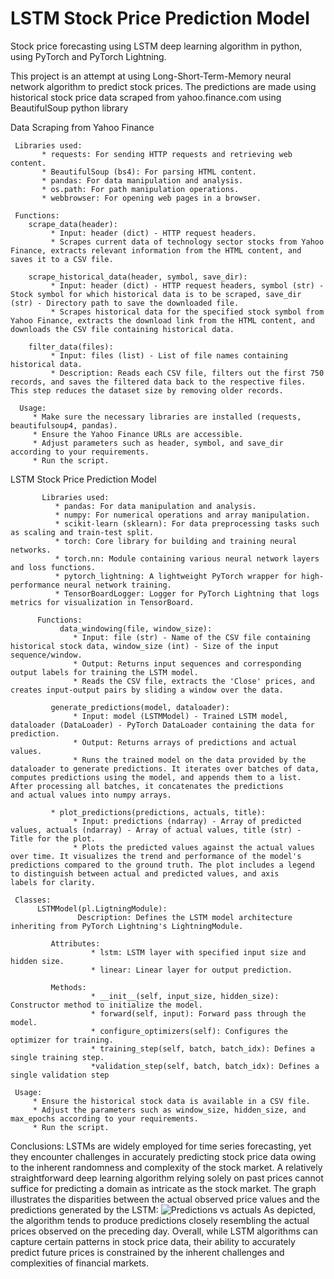# LSTM Stock Price Prediction Model

Stock price forecasting using LSTM deep learning algorithm in python, using PyTorch and PyTorch Lightning.

This project is an attempt at using Long-Short-Term-Memory neural network algorithm to predict stock prices. 
The predictions are made using historical stock price data scraped from yahoo.finance.com using BeautifulSoup python library 


Data Scraping from Yahoo Finance

     Libraries used:
           * requests: For sending HTTP requests and retrieving web content.
           * BeautifulSoup (bs4): For parsing HTML content.
           * pandas: For data manipulation and analysis.
           * os.path: For path manipulation operations.
           * webbrowser: For opening web pages in a browser.

     Functions:
        scrape_data(header):
             * Input: header (dict) - HTTP request headers.
             * Scrapes current data of technology sector stocks from Yahoo Finance, extracts relevant information from the HTML content, and saves it to a CSV file.

        scrape_historical_data(header, symbol, save_dir):
             * Input: header (dict) - HTTP request headers, symbol (str) - Stock symbol for which historical data is to be scraped, save_dir (str) - Directory path to save the downloaded file.
             * Scrapes historical data for the specified stock symbol from Yahoo Finance, extracts the download link from the HTML content, and downloads the CSV file containing historical data.
         
        filter_data(files):
             * Input: files (list) - List of file names containing historical data.
             * Description: Reads each CSV file, filters out the first 750 records, and saves the filtered data back to the respective files. This step reduces the dataset size by removing older records.
    
      Usage:
         * Make sure the necessary libraries are installed (requests, beautifulsoup4, pandas).
         * Ensure the Yahoo Finance URLs are accessible.
         * Adjust parameters such as header, symbol, and save_dir according to your requirements.
         * Run the script.

LSTM Stock Price Prediction Model

           Libraries used:
              * pandas: For data manipulation and analysis.
              * numpy: For numerical operations and array manipulation.
              * scikit-learn (sklearn): For data preprocessing tasks such as scaling and train-test split.
              * torch: Core library for building and training neural networks.
              * torch.nn: Module containing various neural network layers and loss functions.
              * pytorch_lightning: A lightweight PyTorch wrapper for high-performance neural network training.
              * TensorBoardLogger: Logger for PyTorch Lightning that logs metrics for visualization in TensorBoard.

          Functions: 
               data_windowing(file, window_size):
                  * Input: file (str) - Name of the CSV file containing historical stock data, window_size (int) - Size of the input sequence/window.
                  * Output: Returns input sequences and corresponding output labels for training the LSTM model.
                  * Reads the CSV file, extracts the 'Close' prices, and creates input-output pairs by sliding a window over the data.
    
             generate_predictions(model, dataloader):
                  * Input: model (LSTMModel) - Trained LSTM model, dataloader (DataLoader) - PyTorch DataLoader containing the data for prediction.
                  * Output: Returns arrays of predictions and actual values.
                  * Runs the trained model on the data provided by the dataloader to generate predictions. It iterates over batches of data, computes predictions using the model, and appends them to a list. After processing all batches, it concatenates the predictions                     and actual values into numpy arrays.
              
             * plot_predictions(predictions, actuals, title):
                  * Input: predictions (ndarray) - Array of predicted values, actuals (ndarray) - Array of actual values, title (str) - Title for the plot.
                  * Plots the predicted values against the actual values over time. It visualizes the trend and performance of the model's predictions compared to the ground truth. The plot includes a legend to distinguish between actual and predicted values, and axis                     labels for clarity.

     Classes:
          LSTMModel(pl.LigtningModule):
                   Description: Defines the LSTM model architecture inheriting from PyTorch Lightning's LightningModule.
          
             Attributes:
                      * lstm: LSTM layer with specified input size and hidden size.
                      * linear: Linear layer for output prediction.
                  
             Methods:
                      * __init__(self, input_size, hidden_size): Constructor method to initialize the model.
                      * forward(self, input): Forward pass through the model.
                      * configure_optimizers(self): Configures the optimizer for training.
                      * training_step(self, batch, batch_idx): Defines a single training step.
                      *validation_step(self, batch, batch_idx): Defines a single validation step

     Usage:
         * Ensure the historical stock data is available in a CSV file.
         * Adjust the parameters such as window_size, hidden_size, and max_epochs according to your requirements.
         * Run the script.

Conclusions:
    LSTMs are widely employed for time series forecasting, yet they encounter challenges in accurately predicting stock price data owing to the inherent randomness and complexity of the stock market. A relatively straightforward deep learning algorithm relying solely on past prices cannot suffice for predicting a domain as intricate as the stock market. The graph illustrates the disparities between the actual observed price values and the predictions generated by the LSTM:
![Predictions vs actuals](https://github.com/SzymonScib/Finance-Web-Scraper/assets/147078927/2224c729-07bb-4e42-a59c-73bd330fd393)
 As depicted, the algorithm tends to produce predictions closely resembling the actual prices observed on the preceding day. Overall, while LSTM algorithms can capture certain patterns in stock price data, their ability to accurately predict future prices is constrained by the inherent challenges and complexities of financial markets.
